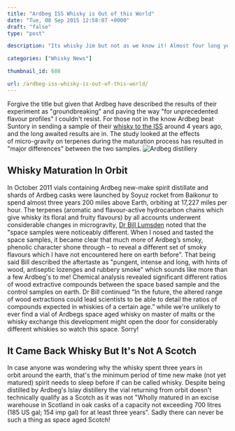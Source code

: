 ```yaml
---
title: "Ardbeg ISS Whisky is Out of this World"
date: "Tue, 08 Sep 2015 12:58:07 +0000"
draft: "false"
type: "post"

description: "Its whisky Jim but not as we know it! Almost four long years after Ardbeg boldy went where no other dram has gone before the results are in. Find out more with Uisce Beatha"

categories: ["Whisky News"]

thumbnail_id: 688

url: /ardbeg-iss-whisky-is-out-of-this-world/
---
```


Forgive the title but given that Ardbeg have described the results of their experiment as "groundbreaking" and paving the way "for unprecedented flavour profiles" I couldn't resist. For those not in the know Ardbeg beat Suntory in sending a sample of their [whisky to the ISS](http://uiscebeatha.co.uk/japanese-whisky-set-for-takeoff/) around 4 years ago, and the long awaited results are in. The study looked at the effects of micro-gravity on terpenes during the maturation process has resulted in "major differences" between the two samples. ![Ardbeg distillery](http://uiscebeatha.co.uk/wp-content/uploads/2015/09/Ardbeg-Space-Sampel-1-1.jpg)

## Whisky Maturation In Orbit

In October 2011 vials containing Ardbeg new-make spirit distillate and shards of Ardbeg casks were launched by Soyuz rocket from Baikonur to spend almost three years 200 miles above Earth, orbiting at 17,227 miles per hour. The terpenes (aromatic and flavour-active hydrocarbon chains which give whisky its floral and fruity flavours) by all accounts underwent considerable changes in microgravity, [Dr Bill Lumsden](http://uiscebeatha.co.uk/glenmorangie-questions-part-1/) noted that the "space samples were noticeably different. When I nosed and tasted the space samples, it became clear that much more of Ardbeg’s smoky, phenolic character shone through – to reveal a different set of smoky flavours which I have not encountered here on earth before". That being said Bill described the aftertaste as "pungent, intense and long, with hints of wood, antiseptic lozenges and rubbery smoke" which sounds like more than a few Ardbeg's to me!
Chemical analysis revealed significant different ratios of wood extractive compounds between the space based sample and the control samples on earth. Dr Bill continued “In the future, the altered range of wood extractions could lead scientists to be able to detail the ratios of compounds expected in whiskies of a certain age.” while we're unlikely to ever find a vial of Ardbegs space aged whisky on master of malts or the whisky exchange this development might open the door for considerably different whiskies so watch this space. Sorry!

## It Came Back Whisky But It's Not A Scotch

In case anyone was wondering why the whisky spent three years in orbit around the earth, that's the minimum period of time new make (not yet matured) spirit needs to sleep before if can be called whisky. Despite being distilled by Ardbeg's Islay distillery the vial returning from orbit doesn't technically qualify as a Scotch as it was not "Wholly matured in an excise warehouse in Scotland in oak casks of a capacity not exceeding 700 litres (185 US gal; 154 imp gal) for at least three years". Sadly there can never be such a thing as space aged Scotch!

